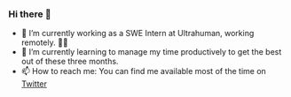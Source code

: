 ### Hi there 👋

- 🔭 I’m currently working as a SWE Intern at Ultrahuman, working remotely. 👨‍💻
- 🌱 I’m currently learning to manage my time productively to get the best out of these three months.
- 📫 How to reach me: You can find me available most of the time on [Twitter](https://twitter.com/rudrankriyam)


<!--
**rudrankriyam/rudrankriyam** is a ✨ _special_ ✨ repository because its `README.md` (this file) appears on your GitHub profile.

Here are some ideas to get you started:

- 🌱 I’m currently learning ...
- 👯 I’m looking to collaborate on ...
- 🤔 I’m looking for help with ...
- 💬 Ask me about ...
- 📫 How to reach me: ...
- 😄 Pronouns: ...
- ⚡ Fun fact: ...
-->
